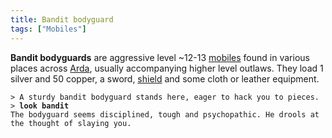```yaml
---
title: Bandit bodyguard
tags: ["Mobiles"]
---
```

**Bandit bodyguards** are aggressive level ~12-13
[mobiles](mobile "wikilink") found in various places across
[Arda](Arda "wikilink"), usually accompanying higher level outlaws. They
load 1 silver and 50 copper, a sword, [shield](shield "wikilink") and
some cloth or leather equipment.

`> A sturdy bandit bodyguard stands here, eager to hack you to pieces.`
`> `**`look bandit`**
`The bodyguard seems disciplined, tough and psychopathic. He drools at`
`the thought of slaying you.`
